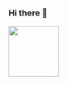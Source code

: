 ### Hi there 👋

<img src="https://motivationping.com/wp-content/uploads/2017/11/quotes-learning-education.png" height="100" width="100" >
